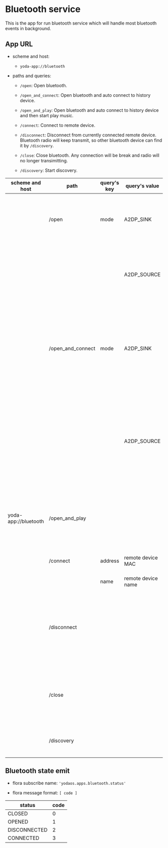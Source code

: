 # Bluetooth service

  This is the app for run bluetooth service which will handle most bluetooth events in background.

## App URL

* scheme and host:

  * `yoda-app://bluetooth`

* paths and queries:

  * `/open`: Open bluetooth.

  * `/open_and_connect`: Open bluetooth and auto connect to history device.

  * `/open_and_play`: Open bluetooth and auto connect to history device and then start play music.

  * `/connect`: Connect to remote device.

  * `/disconnect`: Disconnect from currently connected remote device. Bluetooth radio will keep transmit, so other bluetooth device can find it by `/discovery`.

  * `/close`: Close bluetooth. Any connection will be break and radio will no longer transimitting.

  * `/discovery`: Start discovery.

|scheme and host|path|query's key|query's value|remark|
|---|---|---|---|---|
||/open|mode|A2DP_SINK|Open bluetooth at SINK mode. It will auto connect to history device if has.|
||||A2DP_SOURCE|Open bluetooth at SOURCE mode. It will auto connect to history device if has.
||/open_and_connect|mode|A2DP_SINK|Open bluetooth at SINK mode and auto connect to history device. The diff from `/open` is has a failed TTS if cannot connect to history device.|
||||A2DP_SOURCE|Open bluetooth at SOURCE mode and auto connect to history device. The diff from `/open` is has a failed TTS if cannot connect to history device.|
|yoda-app://bluetooth|/open_and_play|||Open bluetooth at SINK mode and auto connect to history device and then start play music.|
||/connect|address|remote device MAC|Try connect to specified remote device.|
|||name|remote device name||
||/disconnect|||Disconnect from remote device. Bluetooth radio will keep transmit, so other bluetooth device can find it by `/discovery`.|
||/close|||Close bluetooth. Any connection will be break and radio will no longer transimitting.|
||/discovery|||Start discovery around other bluetooth device.|

## Bluetooth state emit

* flora subscribe name: `'yodaos.apps.bluetooth.status'`

* flora message format: `[ code ]`

|status|code|
|---|---|
|CLOSED|0|
|OPENED|1|
|DISCONNECTED|2|
|CONNECTED|3|
